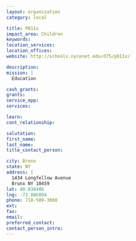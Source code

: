 ```yaml
---
layout: organization
category: local

title: P811x
impact_area: Children
keywords: 
location_services: 
location_offices: 
website: http://schools.nycenet.edu/d75/p811x/

description: 
mission: |
  Education

cash_grants: 
grants: 
service_opp: 
services: 

learn: 
cont_relationship: 

salutation: 
first_name: 
last_name: 
title_contact_person: 

city: Bronx
state: NY
address: |
  1434 Longfellow Avenue  
  Bronx NY 10459
lat: 40.830486
lng: -73.886894
phone: 718-589-3060
ext: 
fax: 
email: 
preferred_contact: 
contact_person_intro: 
---
```

